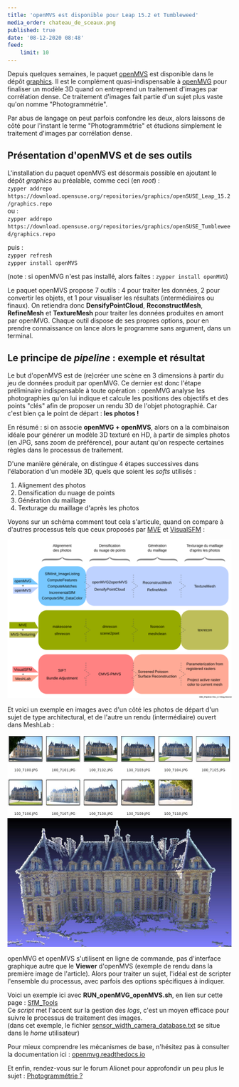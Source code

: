 ```yaml
---
title: 'openMVS est disponible pour Leap 15.2 et Tumbleweed'
media_order: chateau_de_sceaux.png
published: true
date: '08-12-2020 08:48'
feed:
    limit: 10
---
```


Depuis quelques semaines, le paquet [openMVS](https://cdcseacave.github.io/openMVS/) est disponible dans le dépôt [graphics](https://download.opensuse.org/repositories/graphics/). Il est le complément quasi-indispensable à [openMVG](http://imagine.enpc.fr/~moulonp/openMVG/) pour finaliser un modèle 3D quand on entreprend un traitement d'images par corrélation dense. Ce traitement d'images fait partie d'un sujet plus vaste qu'on nomme "Photogrammétrie".

Par abus de langage on peut parfois confondre les deux, alors laissons de côté pour l'instant le terme "Photogrammétrie" et étudions simplement le traitement d'images par corrélation dense.

## Présentation d'openMVS et de ses outils

L'installation du paquet openMVS est désormais possible en ajoutant le dépôt _graphics_ au préalable, comme ceci (en _root_) :  
`zypper addrepo https://download.opensuse.org/repositories/graphics/openSUSE_Leap_15.2/graphics.repo`  
ou :  
`zypper addrepo https://download.opensuse.org/repositories/graphics/openSUSE_Tumbleweed/graphics.repo`

puis :  
`zypper refresh`  
`zypper install openMVS`

(note : si openMVG n'est pas installé, alors faites : `zypper install openMVG`)

Le paquet openMVS propose 7 outils : 4 pour traiter les données, 2 pour convertir les objets, et 1 pour visualiser les résultats (intermédiaires ou finaux). On retiendra donc **DensifyPointCloud**, **ReconstructMesh**, **RefineMesh** et **TextureMesh** pour traiter les données produites en amont par openMVG. Chaque outil dispose de ses propres options, pour en prendre connaissance on lance alors le programme sans argument, dans un terminal.

## Le principe de _pipeline_ : exemple et résultat

Le but d'openMVS est de (re)créer une scène en 3 dimensions à partir du jeu de données produit par openMVG. Ce dernier est donc l'étape préliminaire indispensable à toute opération : openMVG analyse les photographies qu'on lui indique et calcule les positions des objectifs et des points "clés" afin de proposer un rendu 3D de l'objet photographié. Car c'est bien ça le point de départ : **les photos !**

En résumé : si on associe **openMVG + openMVS**, alors on a la combinaison idéale pour générer un modèle 3D texturé en HD, à partir de simples photos (en JPG, sans zoom de préférence), pour autant qu'on respecte certaines règles dans le processus de traitement.

D'une manière générale, on distingue 4 étapes successives dans l'élaboration d'un modèle 3D, quels que soient les _softs_ utilisés :

1. Alignement des photos
1. Densification du nuage de points
1. Génération du maillage
1. Texturage du maillage d'après les photos

Voyons sur un schéma comment tout cela s'articule, quand on compare à d'autres processus tels que ceux proposés par [MVE](https://www.gcc.tu-darmstadt.de/home/proj/mve/) et [VisualSFM](http://ccwu.me/vsfm/) :

[![SfM_Pipeline](SfM_Pipeline.png?resize=40%)](SfM_Pipeline.png)

Et voici un exemple en images avec d'un côté les photos de départ d'un sujet de type architectural, et de l'autre un rendu (intermédiaire) ouvert dans MeshLab :

![MVG_input_images](MVG_input_images.jpg?resize=60%)
![MVG_output_castle](MVG_output_castle.jpg?resize=40%)

openMVG et openMVS s'utilisent en ligne de commande, pas d'interface graphique autre que le **Viewer** d'openMVS (exemple de rendu dans la première image de l'article). Alors pour traiter un sujet, l'idéal est de scripter l'ensemble du processus, avec parfois des options spécifiques à indiquer.

Voici un exemple ici avec **RUN_openMVG_openMVS.sh**, en lien sur cette page : [SfM_Tools](https://gitlab.com/epysod12/sfm_tools)  
Ce _script_ met l'accent sur la gestion des _logs_, c'est un moyen efficace pour suivre le processus de traitement des images.  
(dans cet exemple, le fichier <u>sensor_width_camera_database.txt</u> se situe dans le _home_ utilisateur)

Pour mieux comprendre les mécanismes de base, n'hésitez pas à consulter la documentation ici : [openmvg.readthedocs.io](https://openmvg.readthedocs.io/en/latest/)

Et enfin, rendez-vous sur le forum Alionet pour approfondir un peu plus le sujet : [Photogrammétrie ?](https://www.alionet.org/index.php?topic=736.0)
